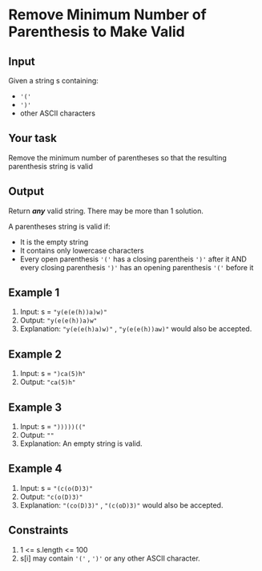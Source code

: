 # Remove Minimum Number of Parenthesis to Make Valid

## Input

Given a string s containing:

- `'('`
- `')'`
- other ASCII characters

## Your task

Remove the minimum number of parentheses so that the resulting parenthesis string is valid

## Output

Return ***any*** valid string. There may be more than 1 solution.

A parentheses string is valid if:

- It is the empty string
- It contains only lowercase characters
- Every open parenthesis `'('` has a closing parentheis `')'` after it AND every closing parenthesis `')'` has an opening parenthesis `'('` before it

## Example 1

1. Input: s = `"y(e(e(h))a)w)"`
2. Output: `"y(e(e(h))a)w"`
3. Explanation: `"y(e(e(h)a)w)"` , `"y(e(e(h))aw)"` would also be accepted.

## Example 2

1. Input: s = `")ca(5)h"`
2. Output: `"ca(5)h"`

## Example 3

1. Input: s = `")))))(("`
2. Output: `""`
3. Explanation: An empty string is valid.

## Example 4

1. Input: s = `"(c(o(D)3)"`
2. Output: `"c(o(D)3)"`
3. Explanation: `"(co(D)3)"` , `"(c(oD)3)"` would also be accepted.

## Constraints

1. 1 <= s.length <= 100
2. s[i] may contain  `'('` , `')'` or any other ASCII character.
